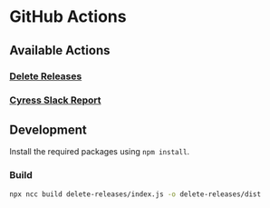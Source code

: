 # GitHub Actions

## Available Actions

### [Delete Releases](./delete-releases/README.md)
### [Cyress Slack Report](./cypress-slack-report/README.md)

## Development

Install the required packages using `npm install`.

### Build

```bash
npx ncc build delete-releases/index.js -o delete-releases/dist
```
